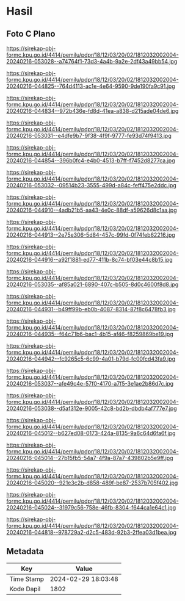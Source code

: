 # Hasil

## Foto C Plano

https://sirekap-obj-formc.kpu.go.id/4414/pemilu/pdpr/18/12/03/20/02/1812032002004-20240216-053028--a74764f1-73d3-4a4b-9a2e-2df43a49bb54.jpg

https://sirekap-obj-formc.kpu.go.id/4414/pemilu/pdpr/18/12/03/20/02/1812032002004-20240216-044825--764d4113-ac1e-4e64-9590-9de190fa9c91.jpg

https://sirekap-obj-formc.kpu.go.id/4414/pemilu/pdpr/18/12/03/20/02/1812032002004-20240216-044834--972b436e-fd8d-41ea-a838-d215ade04de6.jpg

https://sirekap-obj-formc.kpu.go.id/4414/pemilu/pdpr/18/12/03/20/02/1812032002004-20240216-053031--e4dfe9b7-9f38-4f9f-9777-fe93d74f9413.jpg

https://sirekap-obj-formc.kpu.go.id/4414/pemilu/pdpr/18/12/03/20/02/1812032002004-20240216-044854--396b0fc4-e4b0-4513-b7ff-f7452d8277ca.jpg

https://sirekap-obj-formc.kpu.go.id/4414/pemilu/pdpr/18/12/03/20/02/1812032002004-20240216-053032--09514b23-3555-499d-a84c-feff475e2ddc.jpg

https://sirekap-obj-formc.kpu.go.id/4414/pemilu/pdpr/18/12/03/20/02/1812032002004-20240216-044910--4adb21b5-aa43-4e0c-88df-a59626d8c1aa.jpg

https://sirekap-obj-formc.kpu.go.id/4414/pemilu/pdpr/18/12/03/20/02/1812032002004-20240216-044913--2e75e306-5d84-457c-99fd-0f74feb62216.jpg

https://sirekap-obj-formc.kpu.go.id/4414/pemilu/pdpr/18/12/03/20/02/1812032002004-20240216-044916--a92f1881-ed77-411b-8c74-bf03e44c8b15.jpg

https://sirekap-obj-formc.kpu.go.id/4414/pemilu/pdpr/18/12/03/20/02/1812032002004-20240216-053035--af85a021-6890-407c-b505-8d0c4600f8d8.jpg

https://sirekap-obj-formc.kpu.go.id/4414/pemilu/pdpr/18/12/03/20/02/1812032002004-20240216-044931--b49ff99b-eb0b-4087-8314-87f8c6478fb3.jpg

https://sirekap-obj-formc.kpu.go.id/4414/pemilu/pdpr/18/12/03/20/02/1812032002004-20240216-044935--f64c71b6-bac1-4b15-af46-f8259869be19.jpg

https://sirekap-obj-formc.kpu.go.id/4414/pemilu/pdpr/18/12/03/20/02/1812032002004-20240216-044942--fc9265c5-6c99-4a01-b79d-fc00fcd43fa9.jpg

https://sirekap-obj-formc.kpu.go.id/4414/pemilu/pdpr/18/12/03/20/02/1812032002004-20240216-053037--afe49c4e-57f0-4170-a7f5-3e1ae2b86d7c.jpg

https://sirekap-obj-formc.kpu.go.id/4414/pemilu/pdpr/18/12/03/20/02/1812032002004-20240216-053038--d5af312e-9005-42c8-bd2b-dbdb4af777e7.jpg

https://sirekap-obj-formc.kpu.go.id/4414/pemilu/pdpr/18/12/03/20/02/1812032002004-20240216-045012--b627ed08-0173-424a-8135-9a6c64d6fa6f.jpg

https://sirekap-obj-formc.kpu.go.id/4414/pemilu/pdpr/18/12/03/20/02/1812032002004-20240216-045014--27b15fb5-54a7-4f9a-87a7-439802b5e9ff.jpg

https://sirekap-obj-formc.kpu.go.id/4414/pemilu/pdpr/18/12/03/20/02/1812032002004-20240216-045020--921e3c2b-d858-489f-be87-2537b705f402.jpg

https://sirekap-obj-formc.kpu.go.id/4414/pemilu/pdpr/18/12/03/20/02/1812032002004-20240216-045024--31979c56-758e-46fb-8304-f644ca1e64c1.jpg

https://sirekap-obj-formc.kpu.go.id/4414/pemilu/pdpr/18/12/03/20/02/1812032002004-20240216-044818--978729a2-d2c5-483d-92b3-2ffea03d1bea.jpg


## Metadata

| Key        | Value               |
| ---------- | ------------------- |
| Time Stamp | 2024-02-29 18:03:48 |
| Kode Dapil | 1802                |



